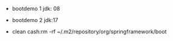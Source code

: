 - bootdemo 1 jdk: 08
- bootdemo 2 jdk:17
  
- clean cash:rm -rf ~/.m2/repository/org/springframework/boot
